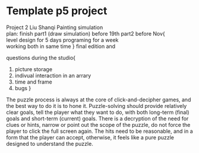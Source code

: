 # Template p5 project

Project 2
Liu Shanqi
Painting simulation  
plan: finish part1 (draw simulation) before 19th
part2 before Nov{  
  level design for 5 days
  programing for a week     
  working both in same time
}
final edition and  

questions during the studio{
  1. picture storage
  2. indivual interaction in an arrary
  3. time and frame
  4. bugs
}

The puzzle process is always at the core of click-and-decipher games, and the best way to do it is to hone it. Puzzle-solving should provide relatively clear goals, tell the player what they want to do, with both long-term (final) goals and short-term (current) goals. There is a decryption of the need for clues or hints, narrow or point out the scope of the puzzle, do not force the player to click the full screen again. The hits need to be reasonable, and in a form that the player can accept, otherwise, it feels like a pure puzzle designed to understand the puzzle.

